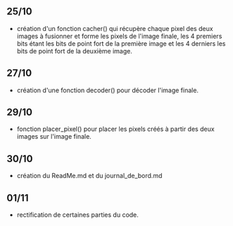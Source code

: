 ## 25/10
- création d'un fonction cacher() qui récupère chaque pixel des deux images à fusionner et forme les pixels de l'image finale, les 4 premiers bits étant les bits de point fort de la première image et les 4 derniers les bits de point fort de la deuxième image.

## 27/10
- création d'une fonction decoder() pour décoder l'image finale.

## 29/10
- fonction placer_pixel() pour placer les pixels créés à partir des deux images sur l'image finale.

## 30/10
- création du ReadMe.md et du journal_de_bord.md

## 01/11
- rectification de certaines parties du code.
